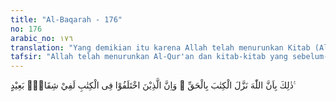 ```yaml
---
title: "Al-Baqarah - 176"
no: 176
arabic_no: ١٧٦
translation: "Yang demikian itu karena Allah telah menurunkan Kitab (Al-Qur'an) dengan (membawa) kebenaran, dan sesungguhnya orang-orang yang berselisih paham tentang (kebenaran) Kitab itu, mereka dalam perpecahan yang jauh."
tafsir: "Allah telah menurunkan Al-Qur'an dan kitab-kitab yang sebelum-nya yang membawa kebenaran. Sedangkan mereka menyembunyikan dan menafsirkannya menurut hawa nafsunya sehingga hal ini menimbulkan perselisihan yang tajam di antara mereka sendiri. Orang yang mempertengkarkan kebenaran yang dibawa oleh kitab itu sudah jauh menyimpang dan terperosok ke dalam jurang kesesatan. Mereka akan mendapat siksaan yang pedih dari Allah."
---
```


ذٰلِكَ بِاَنَّ اللّٰهَ نَزَّلَ الْكِتٰبَ بِالْحَقِّ ۗ وَاِنَّ الَّذِيْنَ اخْتَلَفُوْا فِى الْكِتٰبِ لَفِيْ شِقَاقٍۢ بَعِيْدٍ ࣖ
